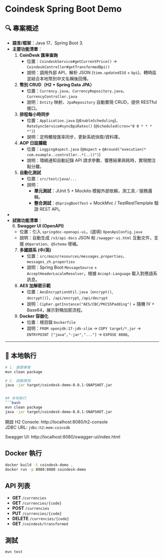 # Coindesk Spring Boot Demo

## 🔍 專案概述

- **語言/框架**：Java 17、Spring Boot 3.
- **主要功能清單**：
  1. **CoinDesk 匯率查詢**
     - 位置：`CoindeskService#getCurrentPrice()` → `CoindeskController#getTransformedBpi()`
     - 說明：調用外部 API，解析 JSON (`time.updatedISO` + `bpi`)、轉時區並結合本地幣別中文名稱後回傳。
  2. **幣別 CRUD（H2 + Spring Data JPA）**
     - 位置：`Currency.java`、`CurrencyRepository.java`、`CurrencyController.java`
     - 說明：`Entity` 映射、`JpaRepository` 自動實現 CRUD，提供 RESTful 接口。
  3. **排程每小時同步**
     - 位置：`Application.java` (`@EnableScheduling`)、`RateSyncService#syncBpiRates()` (`@Scheduled(cron="0 0 * * * *")`)
     - 說明：定時觸發匯率同步，更新系統快取/資料庫。
  4. **AOP 日誌攔截**
     - 位置：`LoggingAspect.java` (`@Aspect` + `@Around("execution(* com.example..controller..*(..))")`)
     - 說明：環繞通知自動記錄 API 請求參數、響應結果與耗時，實現關注點分離。
  5. **自動化測試**
     - 位置：`src/test/java/...`
     - 說明：
       - **單元測試**：JUnit 5 + Mockito 模擬外部依賴，測工具／服務邏輯。
       - **整合測試**：`@SpringBootTest` + MockMvc / TestRestTemplate 驗證 REST API。
-
- **試做功能清單**：  
  6. **Swagger UI (OpenAPI)**
  - 位置：引入 `springdoc-openapi-ui`，(選填) `OpenApiConfig.java`
  - 說明：自動生成 `/v3/api-docs` JSON 和 `/swagger-ui.html` 互動文件，支援 `@Operation`、`@Schema` 增補。
  7. **多國語系 (中/英)**
     - 位置：`src/main/resources/messages.properties`、`messages_zh.properties`
     - 說明：Spring Boot `MessageSource` + `AcceptHeaderLocaleResolver`，根據 `Accept-Language` 載入對應語系訊息。
  8. **AES 加解密示範**
     - 位置：`AesEncryptionUtil.java`（`encrypt()`, `decrypt()`）、`/api/encrypt`, `/api/decrypt`
     - 說明：`Cipher.getInstance("AES/CBC/PKCS5Padding")` + 隨機 IV + Base64，展示對稱加密流程。
  9. **Docker 容器化**
     - 位置：根目錄 `Dockerfile`
     - 說明：`FROM openjdk:17-jdk-slim` → `COPY target/*.jar` → `ENTRYPOINT ["java","-jar","..."]` → `EXPOSE 8080`。

---

## 🚀 本地執行

````bash
# 1. 建置專案
mvn clean package

# 2. 啟動應用
java -jar target/coindesk-demo-0.0.1-SNAPSHOT.jar


## 本地執行
```bash
mvn clean package
java -jar target/coindesk-demo-0.0.1-SNAPSHOT.jar
````

開啟 H2 Console: http://localhost:8080/h2-console  
JDBC URL: `jdbc:h2:mem:coinsdb`

Swagger UI: http://localhost:8080/swagger-ui/index.html

## Docker 執行

```bash
docker build -t coindesk-demo .
docker run -p 8080:8080 coindesk-demo
```

## API 列表

- **GET** `/currencies`
- **GET** `/currencies/{code}`
- **POST** `/currencies`
- **PUT** `/currencies/{code}`
- **DELETE** `/currencies/{code}`
- **GET** `/coindesk/transformed`

## 測試

```bash
mvn test
```
